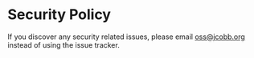 # Security Policy

If you discover any security related issues, please email oss@jcobb.org instead of using the issue tracker.
